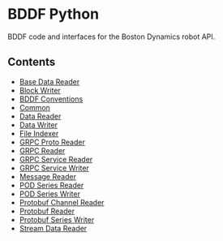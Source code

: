 <!--
Copyright (c) 2021 Boston Dynamics, Inc.  All rights reserved.

Downloading, reproducing, distributing or otherwise using the SDK Software
is subject to the terms and conditions of the Boston Dynamics Software
Development Kit License (20191101-BDSDK-SL).
-->

# BDDF Python

BDDF code and interfaces for the Boston Dynamics robot API.

## Contents

* [Base Data Reader](base_data_reader)
* [Block Writer](block_writer)
* [BDDF Conventions](bosdyn)
* [Common](common)
* [Data Reader](data_reader)
* [Data Writer](data_writer)
* [File Indexer](file_indexer)
* [GRPC Proto Reader](grpc_proto_reader)
* [GRPC Reader](grpc_reader)
* [GRPC Service Reader](grpc_service_reader)
* [GRPC Service Writer](grpc_service_writer)
* [Message Reader](message_reader)
* [POD Series Reader](pod_series_reader)
* [POD Series Writer](pod_series_writer)
* [Protobuf Channel Reader](protobuf_channel_reader)
* [Protobuf Reader](protobuf_reader)
* [Protobuf Series Writer](protobuf_series_writer)
* [Stream Data Reader](stream_data_reader)